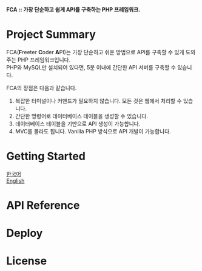 **FCA :: 가장 단순하고 쉽게 API를 구축하는 PHP 프레임워크.**

# Project Summary
FCA(**F**reeter **C**oder **A**PI)는 가장 단순하고 쉬운 방법으로 API를 구축할 수 있게 도와주는 PHP 프레임워크입니다.  
PHP와 MySQL만 설치되어 있다면, 5분 이내에 간단한 API 서버를 구축할 수 있습니다.  

FCA의 장점은 다음과 같습니다.

1. 복잡한 터미널이나 커맨드가 필요하지 않습니다. 모든 것은 웹에서 처리할 수 있습니다.
2. 간단한 명령어로 데이터베이스 테이블을 생성할 수 있습니다.
3. 데이터베이스 테이블을 기반으로 API 생성이 가능합니다.
4. MVC를 몰라도 됩니다. Vanilla PHP 방식으로 API 개발이 가능합니다.

# Getting Started
[한국어](https://github.com/freetercoder/fca/blob/main/docs/getting_started/ko.md)  
[English](https://github.com/freetercoder/fca/blob/main/docs/getting_started/en.md)

# API Reference

# Deploy

# License
